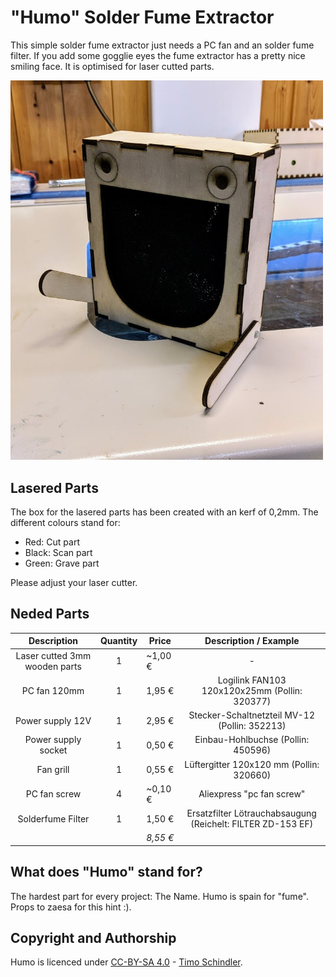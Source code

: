 # "Humo" Solder Fume Extractor

This simple solder fume extractor just needs a PC fan and an solder fume filter. If you add some gogglie eyes the fume extractor has a pretty nice smiling face. It is optimised for laser cutted parts.

<img src="images/humo.jpg" width=500px alt="Humo is happy">

## Lasered Parts
The box for the lasered parts has been created with an kerf of 0,2mm. The different colours stand for:

- Red: Cut part
- Black: Scan part
- Green: Grave part

Please adjust your laser cutter.

## Neded Parts
|          Description          | Quantity | Price     |                    Description / Example                    |
|:-----------------------------:|:--------:|-----------|:-----------------------------------------------------------:|
| Laser cutted 3mm wooden parts | 1        | ~1,00 €   | -                                                           |
| PC fan 120mm                  | 1        | 1,95 €    | Logilink FAN103 120x120x25mm (Pollin: 320377)               |
| Power supply 12V              | 1        | 2,95 €    | Stecker-Schaltnetzteil MV-12 (Pollin: 352213)               |
| Power supply socket           | 1        | 0,50 €    | Einbau-Hohlbuchse (Pollin: 450596)                          |
| Fan grill                     | 1        | 0,55 €    | Lüftergitter 120x120 mm (Pollin: 320660)                    |
| PC fan screw                  | 4        | ~0,10 €   | Aliexpress "pc fan screw"                                   |
| Solderfume Filter             | 1        | 1,50 €    | Ersatzfilter Lötrauchabsaugung (Reichelt: FILTER ZD-153 EF) |
|                               |          | *8,55 €*  |                                                             |

## What does "Humo" stand for?
The hardest part for every project: The Name. Humo is spain for "fume". Props to zaesa for this hint :).

## Copyright and Authorship
Humo is licenced under [CC-BY-SA 4.0](https://creativecommons.org/licenses/by-sa/4.0/) - [Timo Schindler](https://www.timoschindler.de).
